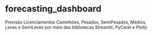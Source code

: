 # forecasting_dashboard
Previsão Licenciamentos Caminhões, Pesados, SemiPesados, Médios, Leves e SemiLeves por meio das bibliotecas Streamlit, PyCaret e Plotly
